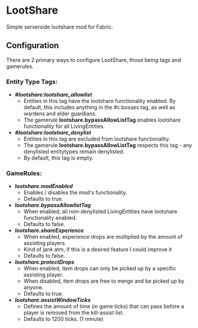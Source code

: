 # LootShare

Simple serverside lootshare mod for Fabric.

## Configuration

There are 2 primary ways to configure LootShare, those being tags and gamerules.

### Entity Type Tags:

- ***#lootshare:lootshare_allowlist***
  - Entities in this tag have the lootshare functionality enabled. By default, this includes anything in the #c:bosses tag, as well as wardens and elder guardians.
  - The gamerule **lootshare.bypassAllowListTag** enables lootshare functionality for all LivingEntities.
- ***#lootshare:lootshare_denylist***
  - Entities in this tag are excluded from lootshare functionality.
  - The gamerule **lootshare.bypassAllowListTag** respects this tag - any denylisted entitytypes remain denylisted.
  - By default, this tag is empty.

### GameRules:

- ***lootshare.modEnabled***
  - Enables / disables the mod's functionality.
  - Defaults to true.
- ***lootshare.bypassAllowlistTag***
  - When enabled, all non-denylisted LivingEntities have lootshare functionality enabled.
  - Defaults to false.
- ***lootshare.shareExperience***
  - When enabled, experience drops are multiplied by the amount of assisting players.
  - Kind of jank atm, if this is a desired feature I could improve it
  - Defaults to false.
- ***lootshare.protectDrops***
  - When enabled, item drops can only be picked up by a specific assisting player.
  - When disabled, item drops are free to merge and be picked up by anyone.
  - Defaults to true.
- ***lootshare.assistWindowTicks***
  - Defines the amount of time (in game ticks) that can pass before a player is removed from the kill-assist list.
  - Defaults to 1200 ticks. (1 minute)